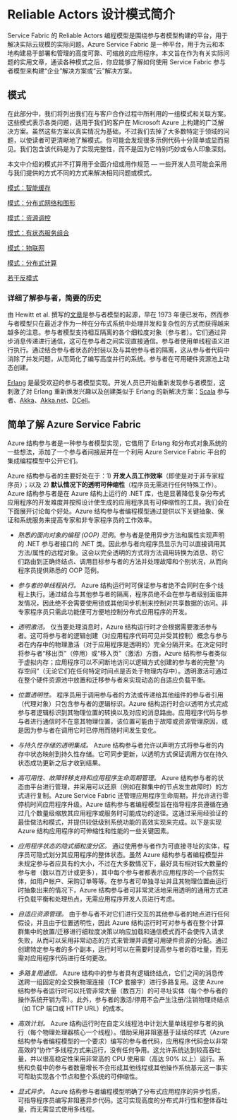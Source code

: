 <properties
   pageTitle="向模式和反模式引入 Azure Service Fabric 参与者"
   description="非常适用于 Service Fabric 参与者的设计模式"
   services="service-fabric"
   documentationCenter=".net"
   authors="jessebenson"
   manager="timlt"
   editor=""/>

<tags
   ms.service="service-fabric"
   ms.date="08/11/2015"
   wacn.date=""/>

# Reliable Actors 设计模式简介
Service Fabric 的 Reliable Actors 编程模型是围绕参与者模型构建的平台，用于解决实际云规模的实际问题。Azure Service Fabric 是一种平台，用于为云和本地构建易于部署和管理的高度可靠、可缩放的应用程序。本文旨在作为有关实际问题的实用文章，通读各种模式之后，你应能够了解如何使用 Service Fabric 参与者模型来构建“企业”解决方案或“云”解决方案。

## 模式
在此部分中，我们将列出我们在与客户合作过程中所利用的一组模式和关联方案。这些模式表示各类问题，适用于我们的客户在 Microsoft Azure 上构建的广泛解决方案。虽然这些方案以真实情况为基础，不过我们去掉了大多数特定于领域的问题，以使读者可更清晰地了解模式。你可能会发现很多示例代码十分简单或显而易见。我们包含该代码是为了实现完整性，而不是因为它特别巧妙或令人印象深刻。

本文中介绍的模式并不打算用于全面介绍或用作规范 — 一些开发人员可能会采用与我们提供的方式不同的方式来解决相同问题或模式。

[模式：智能缓存](/documentation/articles/service-fabric-reliable-actors-pattern-smart-cache)

[模式：分布式网络和图形](/documentation/articles/service-fabric-reliable-actors-pattern-distributed-networks-and-graphs)

[模式：资源调控](/documentation/articles/service-fabric-reliable-actors-pattern-resource-governance)

[模式：有状态服务组合](/documentation/articles/service-fabric-reliable-actors-pattern-stateful-service-composition)

[模式：物联网](/documentation/articles/service-fabric-reliable-actors-pattern-internet-of-things)

[模式：分布式计算](/documentation/articles/service-fabric-reliable-actors-pattern-distributed-computation)

[若干反模式](/documentation/articles/service-fabric-reliable-actors-anti-patterns)

### 详细了解参与者，简要的历史
由 Hewitt et al. 撰写的[文章](http://dl.acm.org/citation.cfm?id=1624804)是参与者模型的起源，早在 1973 年便已发布，然而参与者模型只在最近才作为一种在分布式系统中处理并发和复杂性的方式而获得越来越多的注意。参与者模型支持相互隔离的各个细粒度对象（参与者）。它们通过异步消息传递进行通信，这可在参与者之间实现直接通信。参与者使用单线程语义进行执行。通过结合参与者状态的封装以及与其他参与者的隔离，这从参与者代码中消除了并发问题，从而简化了编写高度并行的系统。参与者在可用硬件资源池上动态创建。

[Erlang](http://www.erlang.org/) 是最受欢迎的参与者模型实现。开发人员已开始重新发现参与者模型，这刺激了对 Erlang 重新焕发兴趣以及创建类似于 Erlang 的新解决方案：[Scala](http://www.scala-lang.org/) 参与者、[Akka](http://akka.io)、[Akka.net](http://getakka.net/)、[DCell](http://research.microsoft.com/pubs/75988/dcell.pdf)。

## 简单了解 Azure Service Fabric
Azure 结构参与者是一种参与者模型实现，它借用了 Erlang 和分布式对象系统的一些想法，添加了一个参与者间接层并在一个利用 Azure Service Fabric 平台的集成编程模型中公开它们。

Azure 结构参与者的主要好处在于：1) **开发人员工作效率**（即使是对于非专家程序员）；以及 2) **默认情况下的透明可伸缩性**（程序员无需进行任何特殊工作）。Azure 结构参与者是在 Azure 结构上运行的 .NET 库，也是显著降低复杂分布式应用程序的开发难度并按照设计使生成的应用程序具有可伸缩性的工具。我们会在下面展开讨论每个好处。Azure 结构参与者编程模型通过提供以下关键抽象、保证和系统服务来提高专家和非专家程序员的工作效率。

* *熟悉的面向对象的编程 (OOP) 范例*。参与者是使用异步方法和属性实现声明的 .NET 参与者接口的 .NET 类。因此参与者向程序员显示为可以直接调用其方法/属性的远程对象。这会以完全透明的方式将方法调用转换为消息、将它们路由到正确终结点、调用目标参与者的方法并处理故障和个别状况，从而向程序员提供熟悉的 OOP 范例。

* *参与者的单线程执行。* Azure 结构运行时可保证参与者绝不会同时在多个线程上执行。通过结合与其他参与者的隔离，程序员绝不会在参与者级别面临并发情况，因此绝不会需要使用锁或其他同步机制来控制对共享数据的访问。非专家程序员只需此功能便可方便地控制分布式应用程序的开发。

* *透明激活。* 仅当要处理消息时，Azure 结构运行时才会根据需要激活参与者。这可将参与者的逻辑创建（对应用程序代码可见并受其控制）概念与参与者在内存中的物理激活（对于应用程序是透明的）完全分隔开来。在决定何时将参与者“移出页”（停用）或“移入页”（激活）方面，Azure 结构参与者类似于虚拟内存；应用程序可以不间断地访问以逻辑方式创建的参与者的完整“内存空间”（无论它们在任何特定时间点是否处于物理内存中）。透明激活可通过在整个硬件资源池中放置和迁移参与者来实现动态的自适应负载平衡。

* *位置透明性。* 程序员用于调用参与者的方法或传递给其他组件的参与者引用（代理对象）只包含参与者的逻辑标识。Azure 结构运行时会以透明方式完成参与者逻辑标识到其物理位置的转换以及对应的消息路由。应用程序代码与参与者进行通信时不在意其物理位置，该位置可能由于故障或资源管理原因，或是因为参与者在调用它时已停用而随时间发生变化。

* *与持久性存储的透明集成。* Azure 结构参与者允许以声明方式将参与者的内存中状态映射到持久性存储。它可同步更新，以透明方式保证调用方仅在持久状态成功更新之后才收到结果。

* *高可用性、故障转移支持和应用程序生命周期管理。* Azure 结构参与者的状态由平台进行管理，并采用可以还原（例如在群集中的节点发生故障时）的方式进行复制。Azure Service Fabric 还管理应用程序生命周期，并允许进行零停机时间应用程序升级。Azure 结构参与者编程模型旨在指导程序员遵循在通过几个数量级缩放其应用程序或服务时可能成功的途径。这通过采用经验证的最佳做法和模式，并提供较低级别系统功能的高效实现来完成。以下是实现 Azure 结构应用程序的可伸缩性和性能的一些关键因素。

* *应用程序状态的隐式细粒度分区。* 通过使用参与者作为可直接寻址的实体，程序员可隐式划分其应用程序的整体状态。虽然 Azure 结构参与者编程模型并未规定参与者应具有的大小，不过在大多数情况下，最好具有相对较大数量的参与者（数以百万计或更多），其中每个参与者都表示应用程序的一个自然实体，如用户帐户、采购订单等等。在参与者可单独寻址并且其物理位置由运行时抽象出来的情况下，Azure 结构参与者可非常灵活地采用透明的通用方式进行负载平衡和处理热点，无需应用程序开发人员进行考虑。

* *自适应资源管理。* 由于参与者不对它们进行交互的其他参与者的地点进行任何假设，并且由于位置透明性，因此 Azure 结构运行时可对参与者在整个计算群集中的放置/迁移进行细粒度决策以响应加载和通信模式而不会使传入请求失败，从而可以采用非常动态的方式来管理并调整可用硬件资源的分配。通过创建特定参与者的多个副本，运行时可以在需要时提高参与者的吞吐量，而无需对应用程序代码进行任何更改。

* *多路复用通信。* Azure 结构中的参与者具有逻辑终结点，它们之间的消息传送跨一组固定的全交换物理连接（TCP 套接字）进行多路复用。这使 Azure 结构参与者运行时可以托管非常大量（数百万）的可寻址实体（每个参与者的操作系统开销为零）。此外，参与者的激活/停用不会产生注册/注销物理终结点（如 TCP 端口或 HTTP URL）的成本。

* *高效计划。* Azure 结构运行时在自定义线程池中计划大量单线程参与者的执行（每个物理处理器核心一个线程）。借助采用非阻塞基于延续的样式（Azure 结构参与者编程模型的一个要求）编写的参与者代码，应用程序代码会以非常高效的“协作”多线程方式来运行，没有任何争用。这允许系统达到较高吞吐量，并以很高稳定性采用非常高的 CPU 使用率（高达 90% 以上）运行。系统和负载中的参与者数量增长不会形成其他线程或其他操作系统基元这一事实可帮助实现各个节点和整个系统的可伸缩性。

* *显式异步。* Azure 结构参与者编程模型明确了分布式应用程序的异步性质，可指导程序员编写非阻塞异步代码。这可实现高度的分布式并行性和整体吞吐量，而无需显式使用多线程。

<!---HONumber=74-->
